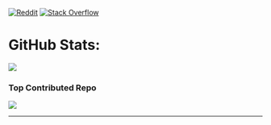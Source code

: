 
[![Reddit](https://img.shields.io/badge/Reddit-%23FF4500.svg?logo=Reddit&logoColor=white)](https://reddit.com/user/f-sasa) [![Stack Overflow](https://img.shields.io/badge/-Stackoverflow-FE7A16?logo=stack-overflow&logoColor=white)](https://stackoverflow.com/users/14117489/fermin-mf) 
# GitHub Stats:
![](https://github-readme-stats.vercel.app/api/top-langs/?username=Sasanidas&theme=tokyonight&hide_border=false&include_all_commits=true&count_private=false&layout=compact)

### Top Contributed Repo
![](https://github-contributor-stats.vercel.app/api?username=Sasanidas&limit=5&theme=tokyonight&combine_all_yearly_contributions=true)

---
